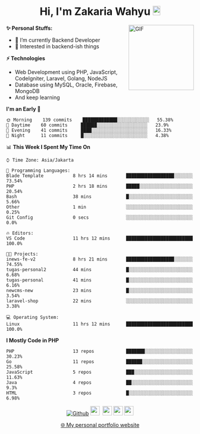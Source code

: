 <h1 align="center">Hi, I'm Zakaria Wahyu <img src="https://github.com/TheDudeThatCode/TheDudeThatCode/blob/master/Assets/Hi.gif" width="20px" height="25px"></h1>

<img align="right" alt="GIF" height="175px" src="https://www.nayakapratama.co.id/wp-content/uploads/2019/07/Website-Maintenance.gif" />

**✨ Personal Stuffs:**
- 🔭 I’m currently Backend Developer
- 🌱 Interested in backend-ish things

**⚡ Technologies**
- Web Development using PHP, JavaScript, CodeIgniter, Laravel, Golang, NodeJS
- Database using MySQL, Oracle, Firebase, MongoDB
- And keep learning

<!--START_SECTION:waka-->
**I'm an Early 🐤** 

```text
🌞 Morning    139 commits    █████████████░░░░░░░░░░░░   55.38% 
🌆 Daytime    60 commits     ██████░░░░░░░░░░░░░░░░░░░   23.9% 
🌃 Evening    41 commits     ████░░░░░░░░░░░░░░░░░░░░░   16.33% 
🌙 Night      11 commits     █░░░░░░░░░░░░░░░░░░░░░░░░   4.38%

```


📊 **This Week I Spent My Time On** 

```text
⌚︎ Time Zone: Asia/Jakarta

💬 Programming Languages: 
Blade Template           8 hrs 14 mins       ██████████████████░░░░░░░   73.54% 
PHP                      2 hrs 18 mins       █████░░░░░░░░░░░░░░░░░░░░   20.54% 
Bash                     38 mins             █░░░░░░░░░░░░░░░░░░░░░░░░   5.66% 
Other                    1 min               ░░░░░░░░░░░░░░░░░░░░░░░░░   0.25% 
Git Config               0 secs              ░░░░░░░░░░░░░░░░░░░░░░░░░   0.0%

🔥 Editors: 
VS Code                  11 hrs 12 mins      █████████████████████████   100.0%

🐱‍💻 Projects: 
inews-fe-v2              8 hrs 21 mins       ██████████████████░░░░░░░   74.55% 
tugas-personal2          44 mins             █░░░░░░░░░░░░░░░░░░░░░░░░   6.68% 
tugas-personal           41 mins             █░░░░░░░░░░░░░░░░░░░░░░░░   6.16% 
newcms-new               23 mins             █░░░░░░░░░░░░░░░░░░░░░░░░   3.54% 
laravel-shop             22 mins             ░░░░░░░░░░░░░░░░░░░░░░░░░   3.38%

💻 Operating System: 
Linux                    11 hrs 12 mins      █████████████████████████   100.0%

```

**I Mostly Code in PHP** 

```text
PHP                      13 repos            ███████░░░░░░░░░░░░░░░░░░   30.23% 
Go                       11 repos            ██████░░░░░░░░░░░░░░░░░░░   25.58% 
JavaScript               5 repos             ███░░░░░░░░░░░░░░░░░░░░░░   11.63% 
Java                     4 repos             ██░░░░░░░░░░░░░░░░░░░░░░░   9.3% 
HTML                     3 repos             █░░░░░░░░░░░░░░░░░░░░░░░░   6.98%

```



<!--END_SECTION:waka-->

<p align="center">
<a href="https://github.com/zakariawahyu" target="_blank"><img alt="Github" src="https://img.shields.io/badge/GitHub-%2312100E.svg?&style=for-the-badge&logo=Github&logoColor=white" /></a>
<a href="https://www.twitter.com/_zakariawahyu"><img src="https://img.shields.io/badge/twitter-%231DA1F2.svg?&style=for-the-badge&logo=twitter&logoColor=white" height=25></a> 
<a href="https://www.linkedin.com/in/zakariawahyu"><img src="https://img.shields.io/badge/linkedin-%230077B5.svg?&style=for-the-badge&logo=linkedin&logoColor=white" height=25></a> 
<a href="https://www.instagram.com/_zakariawahyu"><img src="https://img.shields.io/badge/instagram-%23E4405F.svg?&style=for-the-badge&logo=instagram&logoColor=white" height=25></a>
<a href="https://medium.com/@zakariawahyu"><img src="https://img.shields.io/badge/Medium-12100E?style=for-the-badge&logo=medium&logoColor=white" height=25></a>
</p>
<p align="center"><a href="https://www.zakariawahyu.com" target="_blank">🌐 My personal portfolio website</a></p>

